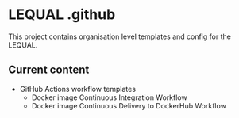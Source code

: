 # LEQUAL .github

This project contains organisation level templates and config for the LEQUAL.

## Current content

* GitHub Actions workflow templates
    * Docker image Continuous Integration Workflow
    * Docker image Continuous Delivery to DockerHub Workflow
